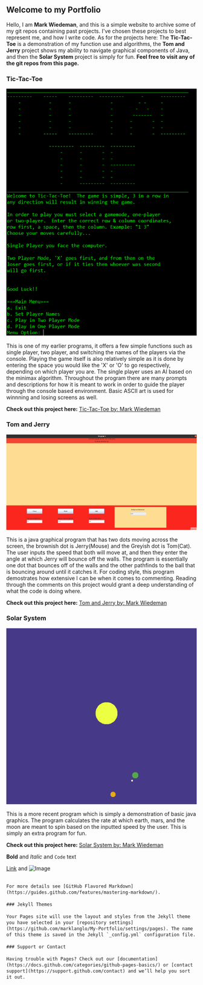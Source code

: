 ## Welcome to my Portfolio

Hello, I am **Mark Wiedeman**, and this is a simple website to archive some of my git repos containing past projects.  I've chosen these projects to best represent me, and how I write code.  As for the projects here: The **Tic-Tac-Toe** is a demonstration of my function use and algorithms, the **Tom and Jerry** project shows my ability to navigate graphical components of Java, and then the **Solar System** project is simply for fun.  **Feel free to visit any of the git repos from this page.**

### Tic-Tac-Toe
![Image](https://github.com/marklanglo/TicTacToe/blob/main/Screenshots/tictactoe1.PNG)

   This is one of my earlier programs, it offers a few simple functions such as single player, two player, and switching the names of the players via the console.  Playing the game itself is also relatively simple as it is done by entering the space you would like the 'X' or 'O' to go respectively, depending on which player you are. 
   The single player uses an AI based on the minimax algorithm.  Throughout the program there are many prompts and descriptions for how it is meant to work in order to guide the player through the console based environment.  Basic ASCII art is used for winnning and losing screens as well.

**Check out this project here:** [Tic-Tac-Toe by: Mark Wiedeman](https://github.com/marklanglo/TicTacToe/tree/main)

### Tom and Jerry
![GIF](https://github.com/marklanglo/My-Portfolio/blob/gh-pages/screenshots/catmouse.gif)

   This is a java graphical program that has two dots moving across the screen, the brownish dot is Jerry(Mouse) and the Greyish dot is Tom(Cat).  The user inputs the speed that both will move at, and then they enter the angle at which Jerry will bounce off the walls.  The program is essentially one dot that bounces off of the walls and the other pathfinds to the ball that is bouncing around until it catches it.
   For coding style, this program demostrates how extensive I can be when it comes to commenting.  Reading through the comments on this project would grant a deep understanding of what the code is doing where.

**Check out this project here:** [Tom and Jerry by: Mark Wiedeman](https://github.com/marklanglo/Tom-and-Jerry)

### Solar System
![GIF](https://github.com/marklanglo/My-Portfolio/blob/gh-pages/screenshots/SolarSystem.gif)
        
   This is a more recent program which is simply a demonstration of basic java graphics.  The program calculates the rate at which earth, mars, and the moon are meant to spin based on the inputted speed by the user.  This is simply an extra program for fun.

**Check out this project here:** [Solar System by: Mark Wiedeman](https://github.com/marklanglo/Solar-System)

**Bold** and _Italic_ and `Code` text

[Link](url) and ![Image](src)
```

For more details see [GitHub Flavored Markdown](https://guides.github.com/features/mastering-markdown/).

### Jekyll Themes

Your Pages site will use the layout and styles from the Jekyll theme you have selected in your [repository settings](https://github.com/marklanglo/My-Portfolio/settings/pages). The name of this theme is saved in the Jekyll `_config.yml` configuration file.

### Support or Contact

Having trouble with Pages? Check out our [documentation](https://docs.github.com/categories/github-pages-basics/) or [contact support](https://support.github.com/contact) and we’ll help you sort it out.
